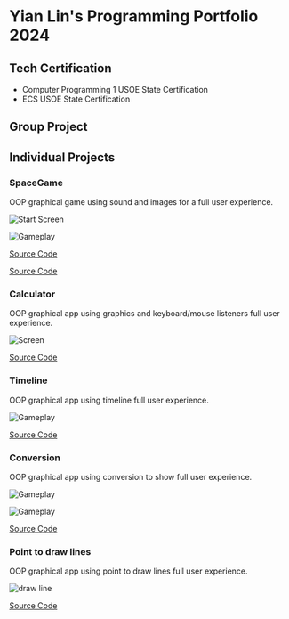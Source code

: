 # Yian Lin's Programming Portfolio 2024

## Tech Certification
* Computer Programming 1 USOE State Certification
* ECS USOE State Certification

## Group Project

## Individual Projects

###  SpaceGame
OOP graphical game using sound and images for a full user experience.

![Start Screen](https://github.com/9726459/programmingortfolio/blob/main/images/sg2.png?raw=true)

![Gameplay](https://github.com/9726459/programmingortfolio/blob/main/images/sg3.png?raw=true)

[Source Code](https://github.com/9726459/programmingortfolio/blob/main/scr/SpaceGame%202%202.zip)

[Source Code](https://github.com/9726459/programmingortfolio/blob/main/scr/SpaceGame%202%203.zip)

###  Calculator
OOP graphical app using graphics and keyboard/mouse listeners full user experience.

![Screen](https://github.com/9726459/programmingortfolio/blob/main/images/c1.png?raw=true)

[Source Code](https://github.com/9726459/programmingortfolio/blob/main/scr/CalculatorKeyboard%202.zip)

###  Timeline
OOP graphical app using timeline full user experience.

![Gameplay](https://github.com/9726459/programmingortfolio/blob/main/images/T1.png?raw=true)

[Source Code](https://github.com/9726459/programmingortfolio/blob/main/scr/Timeline.pde.zip)

###  Conversion
OOP graphical app using conversion to show full user experience.

![Gameplay](https://github.com/9726459/programmingortfolio/blob/main/images/co2.png)

![Gameplay](https://github.com/9726459/programmingortfolio/blob/main/images/co1.png?raw=true)

[Source Code](https://github.com/9726459/programmingortfolio/blob/main/scr/ConversionApp.zip)

###  Point to draw lines
OOP graphical app using point to draw lines full user experience.

![draw line](https://github.com/9726459/programmingortfolio/blob/main/images/P1.png?raw=true)

[Source Code](https://github.com/9726459/programmingortfolio/blob/main/scr/Point_to_Draw_Lines.pde.zip)
